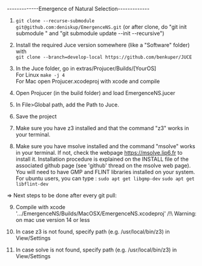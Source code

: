 -------------Emergence of Natural Selection-------------

1. ```git clone --recurse-submodule git@github.com:deniskup/EmergenceNS.git``` (or after clone, do "git init submodule " and "git submodule update --init --recursive")

2. Install the required Juce version somewhere (like a "Software" folder) with <br>
 ```git clone --branch=develop-local https://github.com/benkuper/JUCE```

3. In the Juce folder, go in extras/Projucer/Builds/[YourOS] <br>
   For Linux ```make -j 4```<br>
   For Mac open  Projucer.xcodeproj with xcode and compile<br>
   
4. Open Projucer (in the build folder) and load EmergenceNS.jucer<br>

5. In File>Global path, add the Path to Juce.

6. Save the project

7. Make sure you have z3 installed and that the command "z3" works in your terminal.

8. Make sure you have msolve installed and the command "msolve" works in your terminal.
If not, check the webpage https://msolve.lip6.fr to install it. Installation procedure is explained on the INSTALL file of the associated github page (see 'github' thread on the msolve web page).
You will need to have GMP and FLINT libraries installed on your system. For ubuntu users, you can type :
   ```sudo apt get libgmp-dev```
   ```sudo apt get libflint-dev```


=> Next steps to be done after every git pull:

9. Compile with xcode '.../EmergenceNS/Builds/MacOSX/EmergenceNS.xcodeproj'
/!\ Warning: on mac use version 14 or less

10. In case z3 is not found, specify path (e.g. /usr/local/bin/z3) in View/Settings

11. In case solve is not found, specify path (e.g. /usr/local/bin/z3) in View/Settings



